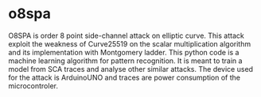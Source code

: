 # o8spa
O8SPA is order 8 point side-channel attack on elliptic curve. 
This attack exploit the weakness of Curve25519 on the scalar multiplication algorithm and its implementation with Montgomery ladder. 
This python code is a machine learning algorithm for pattern recognition. It is meant to train a model from SCA traces and analyse other similar attacks. The device used for the attack is ArduinoUNO and traces are power consumption of the microcontroler.
